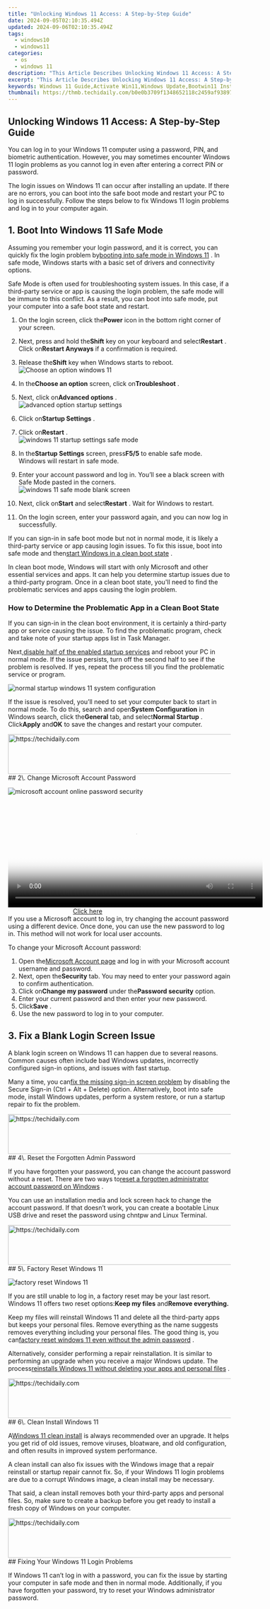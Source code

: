 ```yaml
---
title: "Unlocking Windows 11 Access: A Step-by-Step Guide"
date: 2024-09-05T02:10:35.494Z
updated: 2024-09-06T02:10:35.494Z
tags:
  - windows10
  - windows11
categories:
  - os
  - windows 11
description: "This Article Describes Unlocking Windows 11 Access: A Step-by-Step Guide"
excerpt: "This Article Describes Unlocking Windows 11 Access: A Step-by-Step Guide"
keywords: Windows 11 Guide,Activate Win11,Windows Update,Bootwin11 Installation,Win11 Setup Tutorial,Enable Win11 OS,Accessing Win11
thumbnail: https://thmb.techidaily.com/b0e0b3709f1348652118c2459af9389796059e0f6579c4e1ae20b05da950739b.jpg
---
```


## Unlocking Windows 11 Access: A Step-by-Step Guide

 You can log in to your Windows 11 computer using a password, PIN, and biometric authentication. However, you may sometimes encounter Windows 11 login problems as you cannot log in even after entering a correct PIN or password.

 The login issues on Windows 11 can occur after installing an update. If there are no errors, you can boot into the safe boot mode and restart your PC to log in successfully. Follow the steps below to fix Windows 11 login problems and log in to your computer again.

## 1\. Boot Into Windows 11 Safe Mode

 Assuming you remember your login password, and it is correct, you can quickly fix the login problem by[booting into safe mode in Windows 11](https://www.makeuseof.com/windows-11-boot-safe-mode/) . In safe mode, Windows starts with a basic set of drivers and connectivity options.

 Safe Mode is often used for troubleshooting system issues. In this case, if a third-party service or app is causing the login problem, the safe mode will be immune to this conflict. As a result, you can boot into safe mode, put your computer into a safe boot state and restart.

1. On the login screen, click the**Power** icon in the bottom right corner of your screen.
2. Next, press and hold the**Shift** key on your keyboard and select**Restart** . Click on**Restart Anyways** if a confirmation is required.
3. Release the**Shift** key when Windows starts to reboot.  
![Choose an option windows 11](https://static1.makeuseofimages.com/wordpress/wp-content/uploads/2023/03/choose-an-option-windows-11.jpg)
4. In the**Choose an option** screen, click on**Troubleshoot** .
5. Next, click on**Advanced options** .  
![advanced option startup settings](https://static1.makeuseofimages.com/wordpress/wp-content/uploads/2023/03/advanced-option-startup-settings.jpg)

1. Click on**Startup Settings** .
2. Click on**Restart** .  
![windows 11 startup settings safe mode](https://static1.makeuseofimages.com/wordpress/wp-content/uploads/2023/03/windows-11-startup-settings-safe-mode.jpg)
3. In the**Startup Settings** screen, press**F5/5** to enable safe mode. Windows will restart in safe mode.
4. Enter your account password and log in. You’ll see a black screen with Safe Mode pasted in the corners.  
![windows 11 safe mode blank screen](https://static1.makeuseofimages.com/wordpress/wp-content/uploads/2023/03/windows-11-safe-mode-blank-screen.jpg)
5. Next, click on**Start** and select**Restart** . Wait for Windows to restart.
6. On the login screen, enter your password again, and you can now log in successfully.

 If you can sign-in in safe boot mode but not in normal mode, it is likely a third-party service or app causing login issues. To fix this issue, boot into safe mode and then[start Windows in a clean boot state](https://www.makeuseof.com/clean-boot-windows-11/) .

 In clean boot mode, Windows will start with only Microsoft and other essential services and apps. It can help you determine startup issues due to a third-party program. Once in a clean boot state, you'll need to find the problematic services and apps causing the login problem.

### How to Determine the Problematic App in a Clean Boot State

 If you can sign-in in the clean boot environment, it is certainly a third-party app or service causing the issue. To find the problematic program, check and take note of your startup apps list in Task Manager.

 Next,[disable half of the enabled startup services](https://www.makeuseof.com/windows-11-disable-startup-programs/) and reboot your PC in normal mode. If the issue persists, turn off the second half to see if the problem is resolved. If yes, repeat the process till you find the problematic service or program.

![normal startup windows 11 system configuration](https://static1.makeuseofimages.com/wordpress/wp-content/uploads/2023/03/normal-startup-windows-11-system-configuration.jpg)

 If the issue is resolved, you’ll need to set your computer back to start in normal mode. To do this, search and open**System Configuration** in Windows search, click the**General** tab, and select**Normal Startup** . Click**Apply** and**OK** to save the changes and restart your computer.

<!-- affiliate ads begin -->
<a href="https://aligracehair.sjv.io/c/5597632/1925473/19272" target="_top" id="1925473">
  <img src="//a.impactradius-go.com/display-ad/19272-1925473" border="0" alt="https://techidaily.com" width="728" height="90"/>
</a>
<img height="0" width="0" src="https://aligracehair.sjv.io/i/5597632/1925473/19272" style="position:absolute;visibility:hidden;" border="0" />
<!-- affiliate ads end -->
## 2\. Change Microsoft Account Password

![microsoft account online password security](https://static1.makeuseofimages.com/wordpress/wp-content/uploads/2023/03/microsoft-account-online-password-security.jpg)

<!-- affiliate ads begin -->
<span id="1993645">
					<video width="576" height="240" style="cursor:pointer"
           poster="//a.impactradius-go.com/display-clicktoplayimage/1993645.png"
           onclick="if(!this.playClicked){this.play();this.setAttribute('controls',true);this.playClicked=true;}">
	   <source src="//a.impactradius-go.com/display-ad/22993-1993645">
	   <img src="//a.impactradius-go.com/display-clicktoplayimage/1993645.png" style="border: none; height: 100%; width: 100%; object-fit: contain">
	</video>
	<div style="width:360px;text-align:center"><a href="javascript:window.open(decodeURIComponent('https%3A%2F%2Fhomestyler.sjv.io%2Fc%2F5597632%2F1993645%2F22993'), '_blank');void(0);">Click here</a></div>
</span>
<img height="0" width="0" src="https://imp.pxf.io/i/5597632/1993645/22993" style="position:absolute;visibility:hidden;" border="0" />
<!-- affiliate ads end -->
 If you use a Microsoft account to log in, try changing the account password using a different device. Once done, you can use the new password to log in. This method will not work for local user accounts.

To change your Microsoft Account password:

1. Open the[Microsoft Account page](https://account.microsoft.com/) and log in with your Microsoft account username and password.
2. Next, open the**Security** tab. You may need to enter your password again to confirm authentication.
3. Click on**Change my password** under the**Password security** option.
4. Enter your current password and then enter your new password.
5. Click**Save** .
6. Use the new password to log in to your computer.

## 3\. Fix a Blank Login Screen Issue

 A blank login screen on Windows 11 can happen due to several reasons. Common causes often include bad Windows updates, incorrectly configured sign-in options, and issues with fast startup.

 Many a time, you can[fix the missing sign-in screen problem](https://www.makeuseof.com/blank-login-screen-windows-fix/) by disabling the Secure Sign-in (Ctrl + Alt + Delete) option. Alternatively, boot into safe mode, install Windows updates, perform a system restore, or run a startup repair to fix the problem.

<!-- affiliate ads begin -->
<a href="https://appsumo.8odi.net/c/5597632/2137413/7443" target="_top" id="2137413">
  <img src="//a.impactradius-go.com/display-ad/7443-2137413" border="0" alt="https://techidaily.com" width="728" height="90"/>
</a>
<img height="0" width="0" src="https://appsumo.8odi.net/i/5597632/2137413/7443" style="position:absolute;visibility:hidden;" border="0" />
<!-- affiliate ads end -->
## 4\. Reset the Forgotten Admin Password

 If you have forgotten your password, you can change the account password without a reset. There are two ways to[reset a forgotten administrator account password on Windows](https://www.makeuseof.com/tag/3-ways-to-reset-the-forgotten-windows-administrator-password/) .

 You can use an installation media and lock screen hack to change the account password. If that doesn’t work, you can create a bootable Linux USB drive and reset the password using chntpw and Linux Terminal.

<!-- affiliate ads begin -->
<a href="https://appsumo.8odi.net/c/5597632/2030370/7443" target="_top" id="2030370">
  <img src="//a.impactradius-go.com/display-ad/7443-2030370" border="0" alt="https://techidaily.com" width="728" height="90"/>
</a>
<img height="0" width="0" src="https://appsumo.8odi.net/i/5597632/2030370/7443" style="position:absolute;visibility:hidden;" border="0" />
<!-- affiliate ads end -->
## 5\. Factory Reset Windows 11

![factory reset Windows 11](https://static1.makeuseofimages.com/wordpress/wp-content/uploads/2023/03/factory-reset-windows-11.jpg)

 If you are still unable to log in, a factory reset may be your last resort. Windows 11 offers two reset options:**Keep my files** and**Remove everything.**

 Keep my files will reinstall Windows 11 and delete all the third-party apps but keeps your personal files. Remove everything as the name suggests removes everything including your personal files. The good thing is, you can[factory reset windows 11 even without the admin password](https://www.makeuseof.com/windows-11-factory-reset-without-admin-password/) .

 Alternatively, consider performing a repair reinstallation. It is similar to performing an upgrade when you receive a major Windows update. The process[reinstalls Windows 11 without deleting your apps and personal files](https://www.makeuseof.com/windows-11-reinstall-without-deleting-apps/) .

<!-- affiliate ads begin -->
<a href="https://imp.i357552.net/c/5597632/1030380/11832" target="_top" id="1030380">
  <img src="//a.impactradius-go.com/display-ad/11832-1030380" border="0" alt="https://techidaily.com" width="720" height="90"/>
</a>
<img height="0" width="0" src="https://imp.i357552.net/i/5597632/1030380/11832" style="position:absolute;visibility:hidden;" border="0" />
<!-- affiliate ads end -->
## 6\. Clean Install Windows 11

 A[Windows 11 clean install](https://www.makeuseof.com/how-to-clean-install-windows-11/) is always recommended over an upgrade. It helps you get rid of old issues, remove viruses, bloatware, and old configuration, and often results in improved system performance.

 A clean install can also fix issues with the Windows image that a repair reinstall or startup repair cannot fix. So, if your Windows 11 login problems are due to a corrupt Windows image, a clean install may be necessary.

 That said, a clean install removes both your third-party apps and personal files. So, make sure to create a backup before you get ready to install a fresh copy of Windows on your computer.

<!-- affiliate ads begin -->
<a href="https://coinrule.sjv.io/c/5597632/1610918/18409" target="_top" id="1610918">
  <img src="//a.impactradius-go.com/display-ad/18409-1610918" border="0" alt="https://techidaily.com" width="728" height="90"/>
</a>
<img height="0" width="0" src="https://coinrule.sjv.io/i/5597632/1610918/18409" style="position:absolute;visibility:hidden;" border="0" />
<!-- affiliate ads end -->
## Fixing Your Windows 11 Login Problems

 If Windows 11 can’t log in with a password, you can fix the issue by starting your computer in safe mode and then in normal mode. Additionally, if you have forgotten your password, try to reset your Windows administrator password.


<ins class="adsbygoogle"
     style="display:block"
     data-ad-format="autorelaxed"
     data-ad-client="ca-pub-7571918770474297"
     data-ad-slot="1223367746"></ins>



<ins class="adsbygoogle"
     style="display:block"
     data-ad-client="ca-pub-7571918770474297"
     data-ad-slot="8358498916"
     data-ad-format="auto"
     data-full-width-responsive="true"></ins>


